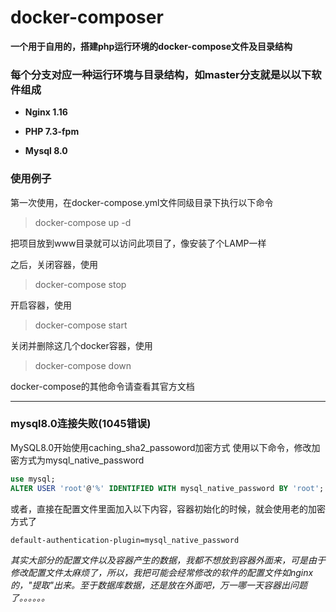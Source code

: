 # docker-composer
**一个用于自用的，搭建php运行环境的docker-compose文件及目录结构**
  

### 每个分支对应一种运行环境与目录结构，如master分支就是以以下软件组成

- **Nginx 1.16**

- **PHP 7.3-fpm**

- **Mysql 8.0**


### 使用例子

第一次使用，在docker-compose.yml文件同级目录下执行以下命令

>docker-compose up -d

把项目放到www目录就可以访问此项目了，像安装了个LAMP一样

之后，关闭容器，使用

> docker-compose stop

开启容器，使用

> docker-compose start

关闭并删除这几个docker容器，使用

> docker-compose down

docker-compose的其他命令请查看其官方文档

***

### mysql8.0连接失败(1045错误)

MySQL8.0开始使用caching_sha2_passoword加密方式
使用以下命令，修改加密方式为mysql_native_password

```sql
use mysql;
ALTER USER 'root'@'%' IDENTIFIED WITH mysql_native_password BY 'root';
```

或者，直接在配置文件里面加入以下内容，容器初始化的时候，就会使用老的加密方式了
```
default-authentication-plugin=mysql_native_password
```

*其实大部分的配置文件以及容器产生的数据，我都不想放到容器外面来，可是由于修改配置文件太麻烦了，所以，我把可能会经常修改的软件的配置文件如nginx的，"提取"出来。至于数据库数据，还是放在外面吧，万一哪一天容器出问题了。。。。。。*